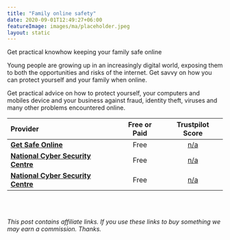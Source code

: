 ```yaml
---
title: "Family online safety"
date: 2020-09-01T12:49:27+06:00
featureImage: images/ma/placeholder.jpeg
layout: static
---
```


Get practical knowhow keeping your family safe online

Young people are growing up in an increasingly digital world, exposing them to both the opportunities and risks of the internet. Get savvy on how you can protect yourself and your family when online.

Get practical advice on how to protect yourself, your computers and mobiles device and your business against fraud, identity theft, viruses and many other problems encountered online.

| Provider      | Free or Paid  |  Trustpilot Score  |
| :-----------          | :--------------:      |  :--------------:         |
| [**Get Safe Online**](https://www.getsafeonline.org/personal/article-category/safeguarding-children/) | Free | [n/a](n/a) | 
| [**National Cyber Security Centre**](https://www.ncsc.gov.uk/section/information-for/individuals-families) | Free | [n/a](n/a) | 
| [**National Cyber Security Centre**](https://www.ncsc.gov.uk/collection/cybersprinters) | Free | [n/a](n/a) | 
  

<br/><br/>

*This post contains affiliate links. If you use these links to buy something we may
earn a commission. Thanks.*






